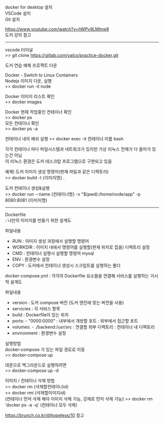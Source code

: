 docker for desktop 설치<br>
VSCode 설치<br>
Git 설치<br>

https://www.youtube.com/watch?v=hWPv9LMlme8 <br>
도커 강의 참고
***

vscode 터미널<br>
\>> git clone https://gitlab.com/yalco/practice-docker.git  

도커 연습 예제 프로젝트 다운

Docker - Switch to Linux Containers<br>
Nodejs 이미지 다운, 실행<br>
\>> docker run -it node

Docker 이미지 리스트 확인<br>
\>> docker images

Docker 현재 작업중인 컨테이너 확인<br> 
\>> docker ps <br>
모든 컨테이너 확인<br>
\>> docker ps -a
 
컨테이너 내의 배쉬 실행
\>> docker exec -it 컨테이너 이름 bash
 
각각 컨테이너 마다 파일시스템과 네트워크가 있지만 가상 리눅스 전체가 다 들어가 있는건 아님<br>
이 리눅스 환경은 도커 데스크탑 프로그램으로 구현되고 있음

예제)
도커 이미지 생성 명령어(현재 파일과 같은 디렉토리) <br>
\>> docker build -t {이미지명} .

도커 컨테이너 생성&실행<br>
\>> docker run --name {컨테이너명} -v "$(pwd):/home/node/app" -p 8080:8081 {이미지명}


***
Dockerfile<br> 
: 나만의 이미지를 만들기 위한 설계도

파일내용<br>
- RUN : 이미지 생성 과정에서 실행할 명령어
- WORKDIR : 이미지 내에서 명령어를 실행할(현재 위치로 잡을) 디렉토리 설정
- CMD : 컨테이너 실행시 실행할 명렁어
mysql
- ENV : 환경변수 설정
- COPY : 도커에서 컨테이너 생성시 스크립트를 실행하는 폴더


docker-compose.yml
: 각각의 Dockerfile 요소들을 연결해 서비스를 실행하는 거시적 설계도

파일내용
- version : 도커 compose 버전 (도커 엔진에 맞는 버전을 사용)
- servicies : 각 서비스 항목
- build : Dockerfile이 있는 위치
- ports: - "0000:0000" : 내부에서 개방할 포트 : 외부에서 접근할 포트
- volumes: - ./backend:/usr/src : 연결할 외부 디렉토리 : 컨테이너 내 디렉토리
- environment : 환경변수 설정

실행방법<br>
docker-compose 가 있는 파일 경로로 이동<br>
\>> docker-compose up

데몬으로 백그라운드로 실행하려면<br>
\>> docker-compose up -d

이미지 / 컨테이너 삭제 방법<br>
\>> docker rm {삭제할컨테이너id}  <br>
\>> docker rmi {삭제할이미지id} <br>
 (컨테이너 먼저 삭제 해야 이미지 삭제 가능, 강제로 먼저 삭제 가능}
\>> docker rm 'docker ps -a -q' (컨테이너 모두 삭제) <br>

https://brunch.co.kr/@hopeless/10 참고


